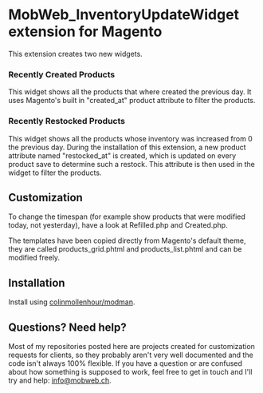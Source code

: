 # MobWeb_InventoryUpdateWidget extension for Magento

This extension creates two new widgets.

### Recently Created Products

This widget shows all the products that where created the previous day. It uses Magento's built in "created_at" product attribute to filter the products.

### Recently Restocked Products

This widget shows all the products whose inventory was increased from 0 the previous day. During the installation of this extension, a new product attribute named "restocked_at" is created, which is updated on every product save to determine such a restock. This attribute is then used in the widget to filter the products.

## Customization

To change the timespan (for example show products that were modified today, not yesterday), have a look at Refilled.php and Created.php.

The templates have been copied directly from Magento's default theme, they are called products_grid.phtml and products_list.phtml and can be modified freely. 

## Installation

Install using [colinmollenhour/modman](https://github.com/colinmollenhour/modman/).

## Questions? Need help?

Most of my repositories posted here are projects created for customization requests for clients, so they probably aren't very well documented and the code isn't always 100% flexible. If you have a question or are confused about how something is supposed to work, feel free to get in touch and I'll try and help: [info@mobweb.ch](mailto:info@mobweb.ch).